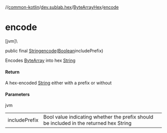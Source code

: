 //[common-kotlin](../../../index.md)/[dev.sublab.hex](../index.md)/[ByteArrayHex](index.md)/[encode](encode.md)

# encode

[jvm]\

public final [String](https://docs.oracle.com/javase/8/docs/api/java/lang/String.html)[encode](encode.md)([Boolean](https://docs.oracle.com/javase/8/docs/api/java/lang/Boolean.html)includePrefix)

Encodes [ByteArray](https://kotlinlang.org/api/latest/jvm/stdlib/kotlin/-byte-array/index.html) into hex [String](https://kotlinlang.org/api/latest/jvm/stdlib/kotlin/-string/index.html)

#### Return

A hex-encoded [String](https://kotlinlang.org/api/latest/jvm/stdlib/kotlin/-string/index.html) either with a prefix or without

#### Parameters

jvm

| | |
|---|---|
| includePrefix | Bool value indicating whether the prefix should be included in the returned hex String |
